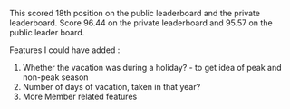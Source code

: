 This scored 18th position on the public leaderboard and the private leaderboard. Score 96.44 on the private leaderboard and 95.57 on the public leader board.


Features I could have added :

1. Whether the vacation was during a holiday? - to get idea of peak and non-peak season
2. Number of days of vacation, taken in that year?
3. More Member related features

